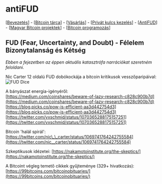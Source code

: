 # antiFUD

\[[Bevezetés](README.md)\] - \[[Bitcoin tárca](tarca.md)\] - \[[Vásárlás](vasarlas.md)\] - \[[Privát kulcs kezelés](private_key_management.md)\] - \[[AntiFUD](antifud.md)\] - \[[Magyar Bitcoin projektek](magyarok.md)\] - \[[Bitcoin programozás](programozas.md)\]

## FUD \(Fear, Uncertainty, and Doubt\) - Félelem Bizonytalanság és Kétség

_Ebben a fejezetben az éppen aktuális katasztrófa narrációkat szeretném feloldani._

Nic Carter 12 oldalú FUD dobókockája a bitcoin kritikusok vesszőparipáival: ![FUD Dice](https://fuddice.shop/wp-content/uploads/2018/09/IMG_3945.jpg)

A bányászat energia-igényéről:  
[https://medium.com/coinshares/beware-of-lazy-research-c828c900b7d](https://medium.com/coinshares/beware-of-lazy-research-c828c900b7d)  
[https://blog.picks.co/pow-is-efficient-aa3d442754d3](https://blog.picks.co/pow-is-efficient-aa3d442754d3)  
[https://twitter.com/vxschmid/status/1070365288175157251](https://twitter.com/vxschmid/status/1070365288175157251)

Bitcoin 'halál spirál': [https://twitter.com/nic\_\_carter/status/1069741764242755584](https://twitter.com/nic__carter/status/1069741764242755584)

Szkeptikusok idézetei: [https://nakamotoinstitute.org/the-skeptics/](https://nakamotoinstitute.org/the-skeptics/)

A Bitcoint végleg temető cikkek gyűjteménye \(329+ hivatkozás\): [https://99bitcoins.com/bitcoinobituaries/](https://99bitcoins.com/bitcoinobituaries/)

